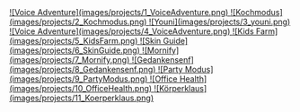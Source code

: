 <link rel="shortcut icon" type="image/png" href="favicon.ico">
<link href="https://fonts.googleapis.com/css?family=Ubuntu+Mono" rel="stylesheet"> 

<a href="images/projects/1_VoiceAdventure.png">
![Voice Adventure](images/projects/1_VoiceAdventure.png)
</a>

<a href="images/projects/2_Kochmodus.png">
![Kochmodus](images/projects/2_Kochmodus.png)
</a>

<a href="images/projects/3_youni.png">
![Youni](images/projects/3_youni.png)
</a>

<a href="images/projects/4_VoiceAdventure.png">
![Voice Adventure](images/projects/4_VoiceAdventure.png)
</a>

<a href="images/projects/5_KidsFarm.png">
![Kids Farm](images/projects/5_KidsFarm.png)
</a>

<a href="images/projects/6_SkinGuide.png">
![Skin Guide](images/projects/6_SkinGuide.png)
</a>

<a href="images/projects/7_Mornify.png">
![Mornify](images/projects/7_Mornify.png)
</a>

<a href="images/projects/8_Gedankensenf.png">
![Gedankensenf](images/projects/8_Gedankensenf.png)
</a>

<a href="images/projects/9_PartyModus.png">
![Party Modus](images/projects/9_PartyModus.png)
</a>

<a href="images/projects/10_OfficeHealth.png">
![Office Health](images/projects/10_OfficeHealth.png)
</a>

<a href="images/projects/11_Koerperklaus.png">
![Körperklaus](images/projects/11_Koerperklaus.png)
</a>

